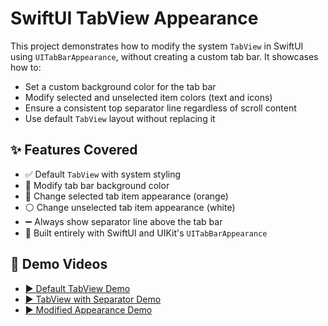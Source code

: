 # SwiftUI TabView Appearance

This project demonstrates how to modify the system `TabView` in SwiftUI using `UITabBarAppearance`, without creating a custom tab bar. It showcases how to:

- Set a custom background color for the tab bar
- Modify selected and unselected item colors (text and icons)
- Ensure a consistent top separator line regardless of scroll content
- Use default `TabView` layout without replacing it

## ✨ Features Covered

- ✅ Default `TabView` with system styling
- 🎨 Modify tab bar background color
- 🔸 Change selected tab item appearance (orange)
- ⚪️ Change unselected tab item appearance (white)
- ➖ Always show separator line above the tab bar
- 📱 Built entirely with SwiftUI and UIKit's `UITabBarAppearance`

## 🎥 Demo Videos

- [▶️ Default TabView Demo](demos/default-tabview.mp4)
- [▶️ TabView with Separator Demo](demos/tabview-separator.mp4)
- [▶️ Modified Appearance Demo](demos/tabview-modified.mp4)
